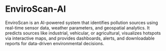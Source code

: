 # EnviroScan-AI
EnviroScan is an AI-powered system that identifies pollution sources using real-time sensor data, weather parameters, and geospatial analytics. It predicts sources like industrial, vehicular, or agricultural, visualizes hotspots via interactive maps, and provides dashboards, alerts, and downloadable reports for data-driven environmental decisions.

